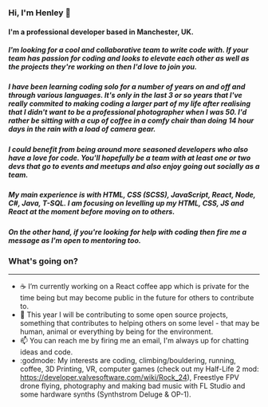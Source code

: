 ### Hi, I'm Henley 👋

#### I'm a professional developer based in Manchester, UK.

##### I'm looking for a cool and collaborative team to write code with. If your team has passion for coding and looks to elevate each other as well as the projects they're working on then I'd love to join you.

##### I have been learning coding solo for a number of years on and off and through various languages. It's only in the last 3 or so years that I've really commited to making coding a larger part of my life after realising that I didn't want to be a professional photographer when I was 50. I'd rather be sitting with a cup of coffee in a comfy chair than doing 14 hour days in the rain with a load of camera gear.  

##### I could benefit from being around more seasoned developers who also have a love for code. You'll hopefully be a team with at least one or two devs that go to events and meetups and also enjoy going out socially as a team.

##### My main experience is with HTML, CSS (SCSS), JavaScript, React, Node, C#, Java, T-SQL. I am focusing on levelling up my HTML, CSS, JS and React at the moment before moving on to others.

##### On the other hand, if you're looking for help with coding then fire me a message as I'm open to mentoring too.

### What's going on?
---
-  :coffee: I’m currently working on a React coffee app which is private for the time being but may become public in the future for others to contribute to.
- 👯 This year I will be contributing to some open source projects, something that contributes to helping others on some level - that may be human, animal or everything by being for the environment.
- 📫 You can reach me by firing me an email, I'm always up for chatting ideas and code.
- :godmode: My interests are coding, climbing/bouldering, running, coffee, 3D Printing, VR, computer games (check out my Half-Life 2 mod: https://developer.valvesoftware.com/wiki/Rock_24), Freestlye FPV drone flying, photography and making bad music with FL Studio and some hardware synths 
(Synthstrom Deluge & OP-1). 

<!--
**henleyb/henleyb** is a ✨ _special_ ✨ repository because its `README.md` (this file) appears on your GitHub profile.

Here are some ideas to get you started:

- 🔭 I’m currently working on ...
- 🌱 I’m currently learning ...
- 👯 I’m looking to collaborate on ...
- 🤔 I’m looking for help with ...
- 💬 Ask me about ...
- 📫 How to reach me: ...
- 😄 Pronouns: ...
- ⚡ Fun fact: ...
-->
